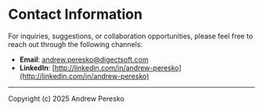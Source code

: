 # Contact Information

For inquiries, suggestions, or collaboration opportunities, please feel free to reach out through the following channels:

- **Email**: [andrew.peresko@digectsoft.com](mailto:andrew.peresko@digectsoft.com)
- **LinkedIn**: [http://linkedin.com/in/andrew-peresko](http://linkedin.com/in/andrew-peresko)

---
Copyright (c) 2025 Andrew Peresko
